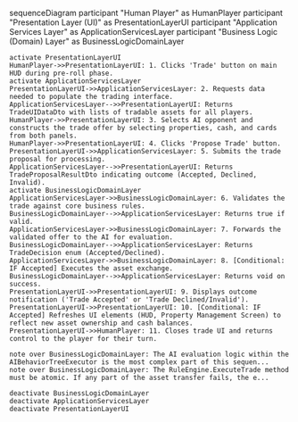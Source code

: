 sequenceDiagram
    participant "Human Player" as HumanPlayer
    participant "Presentation Layer (UI)" as PresentationLayerUI
    participant "Application Services Layer" as ApplicationServicesLayer
    participant "Business Logic (Domain) Layer" as BusinessLogicDomainLayer

    activate PresentationLayerUI
    HumanPlayer->>PresentationLayerUI: 1. Clicks 'Trade' button on main HUD during pre-roll phase.
    activate ApplicationServicesLayer
    PresentationLayerUI->>ApplicationServicesLayer: 2. Requests data needed to populate the trading interface.
    ApplicationServicesLayer-->>PresentationLayerUI: Returns TradeUIDataDto with lists of tradable assets for all players.
    HumanPlayer->>PresentationLayerUI: 3. Selects AI opponent and constructs the trade offer by selecting properties, cash, and cards from both panels.
    HumanPlayer->>PresentationLayerUI: 4. Clicks 'Propose Trade' button.
    PresentationLayerUI->>ApplicationServicesLayer: 5. Submits the trade proposal for processing.
    ApplicationServicesLayer-->>PresentationLayerUI: Returns TradeProposalResultDto indicating outcome (Accepted, Declined, Invalid).
    activate BusinessLogicDomainLayer
    ApplicationServicesLayer->>BusinessLogicDomainLayer: 6. Validates the trade against core business rules.
    BusinessLogicDomainLayer-->>ApplicationServicesLayer: Returns true if valid.
    ApplicationServicesLayer->>BusinessLogicDomainLayer: 7. Forwards the validated offer to the AI for evaluation.
    BusinessLogicDomainLayer-->>ApplicationServicesLayer: Returns TradeDecision enum (Accepted/Declined).
    ApplicationServicesLayer->>BusinessLogicDomainLayer: 8. [Conditional: IF Accepted] Executes the asset exchange.
    BusinessLogicDomainLayer-->>ApplicationServicesLayer: Returns void on success.
    PresentationLayerUI->>PresentationLayerUI: 9. Displays outcome notification ('Trade Accepted' or 'Trade Declined/Invalid').
    PresentationLayerUI->>PresentationLayerUI: 10. [Conditional: IF Accepted] Refreshes UI elements (HUD, Property Management Screen) to reflect new asset ownership and cash balances.
    PresentationLayerUI->>HumanPlayer: 11. Closes trade UI and returns control to the player for their turn.

    note over BusinessLogicDomainLayer: The AI evaluation logic within the AIBehaviorTreeExecutor is the most complex part of this sequen...
    note over BusinessLogicDomainLayer: The RuleEngine.ExecuteTrade method must be atomic. If any part of the asset transfer fails, the e...

    deactivate BusinessLogicDomainLayer
    deactivate ApplicationServicesLayer
    deactivate PresentationLayerUI
